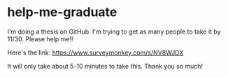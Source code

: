 help-me-graduate
================

I'm doing a thesis on GitHub.  I'm trying to get as many people to take it by 11/30.  Please help me!!

Here's the link: https://www.surveymonkey.com/s/NV8WJDX

It will only take about 5-10 minutes to take this.  Thank you so much!
